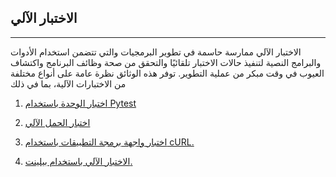 ## الاختبار الآلي

---

الاختبار الآلي ممارسة حاسمة في تطوير البرمجيات والتي تتضمن استخدام الأدوات والبرامج النصية لتنفيذ حالات الاختبار تلقائيًا والتحقق من صحة وظائف البرنامج واكتشاف العيوب في وقت مبكر من عملية التطوير. توفر هذه الوثائق نظرة عامة على أنواع مختلفة من الاختبارات الآلية، بما في ذلك

1. [اختبار الوحدة باستخدام Pytest](Automated-Testing-Pytest)

2. [اختبار الحمل الآلي](Automated-Load-Testing)

3. [اختبار واجهة برمجة التطبيقات باستخدام cURL.](Curl-sh)

4. [الاختبار الآلي باستخدام بيلينت.](pylint)
